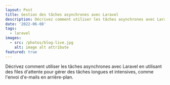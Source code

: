 ```yaml
---
layout: Post
title: Gestion des tâches asynchrones avec Laravel
description: Décrivez comment utiliser les tâches asynchrones avec Laravel en utilisant des files d'attente pour gérer des tâches longues et intensives, comme l'envoi d'e-mails en arrière-plan.
date: '2022-06-08'
tags:
  - laravel
images:
  - src: /photos/blog-live.jpg
    alt: image alt attribute
featured: true
---
```


Décrivez comment utiliser les tâches asynchrones avec Laravel en utilisant des files d'attente pour gérer des tâches longues et intensives, comme l'envoi d'e-mails en arrière-plan.


